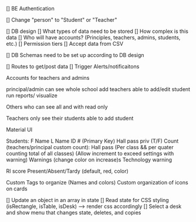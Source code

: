 

[] BE Authentication

[] Change "person" to "Student" or "Teacher"

[] DB design
    [] What types of data need to be stored 
    [] How complex is this data
    [] Who will have accounts? (Principles, teachers, admins, students, etc.)
    [] Permission tiers
    [] Accept data from CSV
    

[] DB Schemas need to be set up according to DB design

[] Routes to get/post data
    [] Trigger Alerts/notificaitons



Accounts for teachers and admins


principal/admin can see whole school
    add teachers
    able to add/edit student
    run reports/ visualize

Others who can see all and with read only

Teachers only see their students
    able to add student



Material UI

Students:
F Name
L Name
ID # (Primary Key)
Hall pass priv (T/F)
Count (teachers/principal custom count):
    Hall pass (Per class && per quater counting total of all classes) (Allow increment to exceed settings with warning)
    Warnings (change color on increase)s
    Technology warning

RI score
Present/Absent/Tardy (default, red, color)



Custom Tags to organize (Names and colors)
Custom organization of icons on cards








[] Update an object in an array in state
[] Read state for CSS styling (isRectangle, isTable, isDesk) --> render css accordingly
[] Select a desk and show menu that changes state, deletes, and copies






